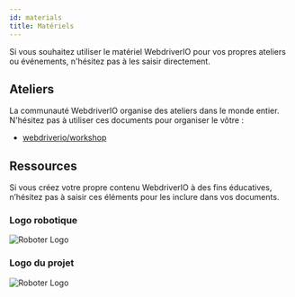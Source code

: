 ```yaml
---
id: materials
title: Matériels
---
```


Si vous souhaitez utiliser le matériel WebdriverIO pour vos propres ateliers ou événements, n'hésitez pas à les saisir directement.

## Ateliers

La communauté WebdriverIO organise des ateliers dans le monde entier. N'hésitez pas à utiliser ces documents pour organiser le vôtre :

- [webdriverio/workshop](https://github.com/webdriverio/workshop)

## Ressources

Si vous créez votre propre contenu WebdriverIO à des fins éducatives, n’hésitez pas à saisir ces éléments pour les inclure dans vos documents.

### Logo robotique

![Roboter Logo](/img/materials/robot.svg "Roboter Logo")

### Logo du projet

![Roboter Logo](/img/materials/logo.svg "Project Logo")
